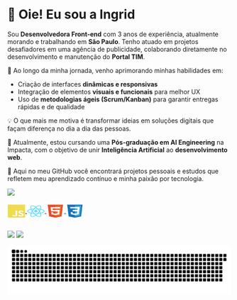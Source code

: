 # 👋 Oie! Eu sou a Ingrid  

Sou **Desenvolvedora Front-end** com 3 anos de experiência, atualmente morando e trabalhando em **São Paulo**. Tenho atuado em projetos desafiadores em uma agência de publicidade, colaborando diretamente no desenvolvimento e manutenção do **Portal TIM**.  

🚀 Ao longo da minha jornada, venho aprimorando minhas habilidades em:  
- Criação de interfaces **dinâmicas e responsivas**  
- Integração de elementos **visuais e funcionais** para melhor UX  
- Uso de **metodologias ágeis (Scrum/Kanban)** para garantir entregas rápidas e de qualidade  

💡 O que mais me motiva é transformar ideias em soluções digitais que façam diferença no dia a dia das pessoas.  

🌱 Atualmente, estou cursando uma **Pós-graduação em AI Engineering** na Impacta, com o objetivo de unir **Inteligência Artificial** ao **desenvolvimento web**.  

📌 Aqui no meu GitHub você encontrará projetos pessoais e estudos que refletem meu aprendizado contínuo e minha paixão por tecnologia.  


<div>
  <a href="https://github.com/ingridferreira93">
<!--   <img height="175em" src="https://github-readme-stats.vercel.app/api?username=ingridferreira93&show_icons=true&theme=omni&include_all_commits=true&count_private=true"/> -->
      <img height="175em" src="https://github-readme-stats.vercel.app/api/top-langs/?username=ingridferreira93&layout=compact&langs_count=7&theme=omni"/>
 </div>
    
 


<div style="display: inline_block"><br>
  <img align="center" alt="Ingrid-Js" height="30" width="40" src="https://raw.githubusercontent.com/devicons/devicon/master/icons/javascript/javascript-plain.svg">
    <img align="center" alt="Ingrid-React" height="30" width="40" src="https://raw.githubusercontent.com/devicons/devicon/master/icons/react/react-original.svg">
  <img align="center" alt="Ingrid-HTML" height="30" width="40" src="https://raw.githubusercontent.com/devicons/devicon/master/icons/html5/html5-original.svg">
  <img align="center" alt="Ingrid-CSS" height="30" width="40" src="https://raw.githubusercontent.com/devicons/devicon/master/icons/css3/css3-original.svg">
</div>

   ##
  
  <div> 
   <a href = "mailto:ingrid.b.f@hotmail.com"><img src="https://img.shields.io/badge/Microsoft_Outlook-0078D4?style=for-the-badge&logo=microsoft-outlook&logoColor=white" target="_blank"></a>
  <a href="https://www.linkedin.com/in/ingrid-bferreira/" target="_blank"><img src="https://img.shields.io/badge/LinkedIn-0077B5?style=for-the-badge&logo=linkedin&logoColor=white" target="_blank"></a> 
 
  ![Snake animation](https://github.com/IngridFerreira93/ingridferreira93/blob/output/github-contribution-grid-snake.svg)
    
</div>
